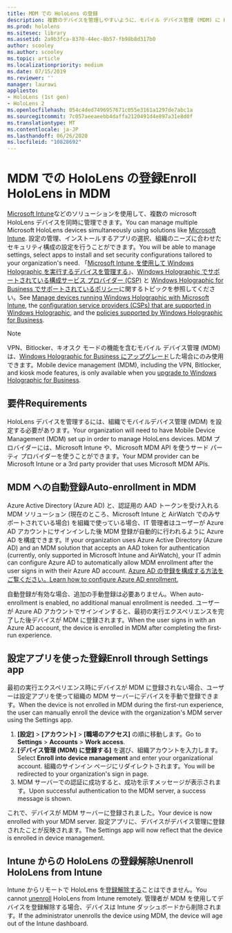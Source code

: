 ```yaml
---
title: MDM での HoloLens の登録
description: 複数のデバイスを管理しやすいように、モバイル デバイス管理 (MDM) に HoloLens を登録します。
ms.prod: hololens
ms.sitesec: library
ms.assetid: 2a9b3fca-8370-44ec-8b57-fb98b8d317b0
author: scooley
ms.author: scooley
ms.topic: article
ms.localizationpriority: medium
ms.date: 07/15/2019
ms.reviewer: ''
manager: laurawi
appliesto:
- HoloLens (1st gen)
- HoloLens 2
ms.openlocfilehash: 054c4ded7496957671c055e3161a1297de7abc1a
ms.sourcegitcommit: 7c057aeeaeebb4daffa2120491d4e897a31e8d0f
ms.translationtype: MT
ms.contentlocale: ja-JP
ms.lasthandoff: 06/26/2020
ms.locfileid: "10828692"
---
```

# <span data-ttu-id="6844a-103">MDM での HoloLens の登録</span><span class="sxs-lookup"><span data-stu-id="6844a-103">Enroll HoloLens in MDM</span></span>

<span data-ttu-id="6844a-104">[Microsoft Intune](https://docs.microsoft.com/intune/windows-holographic-for-business)などのソリューションを使用して、複数の microsoft HoloLens デバイスを同時に管理できます。</span><span class="sxs-lookup"><span data-stu-id="6844a-104">You can manage multiple Microsoft HoloLens devices simultaneously using solutions like [Microsoft Intune](https://docs.microsoft.com/intune/windows-holographic-for-business).</span></span> <span data-ttu-id="6844a-105">設定の管理、インストールするアプリの選択、組織のニーズに合わせたセキュリティ構成の設定を行うことができます。</span><span class="sxs-lookup"><span data-stu-id="6844a-105">You will be able to manage settings, select apps to install and set security configurations tailored to your organization's need.</span></span> <span data-ttu-id="6844a-106">「[Microsoft Intune を使用して Windows Holographic を実行するデバイスを管理する](https://docs.microsoft.com/intune/windows-holographic-for-business)」、[Windows Holographic でサポートされている構成サービス プロバイダー (CSP)](https://msdn.microsoft.com/windows/hardware/commercialize/customize/mdm/configuration-service-provider-reference#hololens) と [Windows Holographic for Business でサポートされているポリシー](https://msdn.microsoft.com/windows/hardware/commercialize/customize/mdm/policy-configuration-service-provider#hololenspolicies)に関するトピックを参照してください。</span><span class="sxs-lookup"><span data-stu-id="6844a-106">See [Manage devices running Windows Holographic with Microsoft Intune](https://docs.microsoft.com/intune/windows-holographic-for-business), the [configuration service providers (CSPs) that are supported in Windows Holographic](https://msdn.microsoft.com/windows/hardware/commercialize/customize/mdm/configuration-service-provider-reference#hololens), and the [policies supported by Windows Holographic for Business](https://msdn.microsoft.com/windows/hardware/commercialize/customize/mdm/policy-configuration-service-provider#hololenspolicies).</span></span>

> [!NOTE]
> <span data-ttu-id="6844a-107">VPN、Bitlocker、キオスク モードの機能を含むモバイル デバイス管理 (MDM) は、[Windows Holographic for Business にアップグレード](hololens1-upgrade-enterprise.md)した場合にのみ使用できます。</span><span class="sxs-lookup"><span data-stu-id="6844a-107">Mobile device management (MDM), including the VPN, Bitlocker, and kiosk mode features, is only available when you [upgrade to Windows Holographic for Business](hololens1-upgrade-enterprise.md).</span></span>

## <span data-ttu-id="6844a-108">要件</span><span class="sxs-lookup"><span data-stu-id="6844a-108">Requirements</span></span>

 <span data-ttu-id="6844a-109">HoloLens デバイスを管理するには、組織でモバイルデバイス管理 (MDM) を設定する必要があります。</span><span class="sxs-lookup"><span data-stu-id="6844a-109">Your organization will need to have Mobile Device Management (MDM) set up in order to manage HoloLens devices.</span></span> <span data-ttu-id="6844a-110">MDM プロバイダーには、Microsoft Intune や、Microsoft MDM API を使うサード パーティ プロバイダーを使うことができます。</span><span class="sxs-lookup"><span data-stu-id="6844a-110">Your MDM provider can be Microsoft Intune or a 3rd party provider that uses Microsoft MDM APIs.</span></span>

## <span data-ttu-id="6844a-111">MDM への自動登録</span><span class="sxs-lookup"><span data-stu-id="6844a-111">Auto-enrollment in MDM</span></span>

<span data-ttu-id="6844a-112">Azure Active Directory (Azure AD) と、認証用の AAD トークンを受け入れる MDM ソリューション (現在のところ、Microsoft Intune と AirWatch でのみサポートされている場合) を組織で使っている場合、IT 管理者はユーザーが Azure AD アカウントにサインインした後 MDM 登録が自動的に行われるように Azure AD を構成できます。</span><span class="sxs-lookup"><span data-stu-id="6844a-112">If your organization uses Azure Active Directory (Azure AD) and an MDM solution that accepts an AAD token for authentication (currently, only supported in Microsoft Intune and AirWatch), your IT admin can configure Azure AD to automatically allow MDM enrollment after the user signs in with their Azure AD account.</span></span> [<span data-ttu-id="6844a-113">Azure AD の登録を構成する方法をご覧ください。</span><span class="sxs-lookup"><span data-stu-id="6844a-113">Learn how to configure Azure AD enrollment.</span></span>](https://docs.microsoft.com/mem/intune/enrollment/windows-enroll#enable-windows-10-automatic-enrollment)

<span data-ttu-id="6844a-114">自動登録が有効な場合、追加の手動登録は必要ありません。</span><span class="sxs-lookup"><span data-stu-id="6844a-114">When auto-enrollment is enabled, no additional manual enrollment is needed.</span></span> <span data-ttu-id="6844a-115">ユーザーが Azure AD アカウントでサインインすると、最初の実行エクスペリエンスを完了した後デバイスが MDM に登録されます。</span><span class="sxs-lookup"><span data-stu-id="6844a-115">When the user signs in with an Azure AD account, the device is enrolled in MDM after completing the first-run experience.</span></span>

## <span data-ttu-id="6844a-116">設定アプリを使った登録</span><span class="sxs-lookup"><span data-stu-id="6844a-116">Enroll through Settings app</span></span>

 <span data-ttu-id="6844a-117">最初の実行エクスペリエンス時にデバイスが MDM に登録されない場合、ユーザーは設定アプリを使って組織の MDM サーバーにデバイスを手動で登録できます。</span><span class="sxs-lookup"><span data-stu-id="6844a-117">When the device is not enrolled in MDM during the first-run experience, the user can manually enroll the device with the organization's MDM server using the Settings app.</span></span>

1. <span data-ttu-id="6844a-118">**[設定]** > **[アカウント]** > **[職場のアクセス]** の順に移動します。</span><span class="sxs-lookup"><span data-stu-id="6844a-118">Go to **Settings** > **Accounts** > **Work access**.</span></span>
1. <span data-ttu-id="6844a-119">**[デバイス管理 (MDM) に登録する]** を選び、組織アカウントを入力します。</span><span class="sxs-lookup"><span data-stu-id="6844a-119">Select **Enroll into device management** and enter your organizational account.</span></span> <span data-ttu-id="6844a-120">組織のサインイン ページにリダイレクトされます。</span><span class="sxs-lookup"><span data-stu-id="6844a-120">You will be redirected to your organization's sign in page.</span></span>
1. <span data-ttu-id="6844a-121">MDM サーバーでの認証に成功すると、成功を示すメッセージが表示されます。</span><span class="sxs-lookup"><span data-stu-id="6844a-121">Upon successful authentication to the MDM server, a success message is shown.</span></span>

<span data-ttu-id="6844a-122">これで、デバイスが MDM サーバーに登録されました。</span><span class="sxs-lookup"><span data-stu-id="6844a-122">Your device is now enrolled with your MDM server.</span></span> <span data-ttu-id="6844a-123">設定アプリに、デバイスがデバイス管理に登録されたことが反映されます。</span><span class="sxs-lookup"><span data-stu-id="6844a-123">The Settings app will now reflect that the device is enrolled in device management.</span></span>

## <span data-ttu-id="6844a-124">Intune からの HoloLens の登録解除</span><span class="sxs-lookup"><span data-stu-id="6844a-124">Unenroll HoloLens from Intune</span></span>

<span data-ttu-id="6844a-125">Intune からリモートで HoloLens を[登録解除する](https://docs.microsoft.com/intune-user-help/unenroll-your-device-from-intune-windows)ことはできません。</span><span class="sxs-lookup"><span data-stu-id="6844a-125">You cannot [unenroll](https://docs.microsoft.com/intune-user-help/unenroll-your-device-from-intune-windows) HoloLens from Intune remotely.</span></span> <span data-ttu-id="6844a-126">管理者が MDM を使用してデバイスを登録解除する場合、デバイスは Intune ダッシュボードから削除されます。</span><span class="sxs-lookup"><span data-stu-id="6844a-126">If the administrator unenrolls the device using MDM, the device will age out of the Intune dashboard.</span></span>
